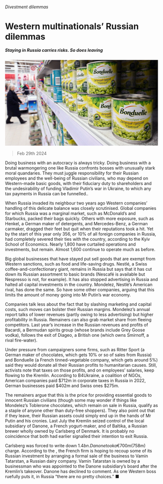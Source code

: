 ###### Divestment dilemmas

# Western multinationals’ Russian dilemmas 

##### Staying in Russia carries risks. So does leaving 

![image](images/20240302_WBP504.jpg) 

> Feb 29th 2024 

Doing business with an autocracy is always tricky. Doing business with a brutal warmongering one like Russia confronts bosses with unusually stark moral quandaries. They must juggle responsibility for their Russian employees and the well-being of Russian civilians, who may depend on Western-made basic goods, with their fiduciary duty to shareholders and the undesirability of funding Vladimir Putin’s war in Ukraine, to which any tax payments in Russia can be funnelled.. 

When Russia invaded its neighbour two years ago Western companies’ handling of this delicate balance was closely scrutinised. Global companies for which Russia was a marginal market, such as McDonald’s and Starbucks, packed their bags quickly. Others with more exposure, such as Henkel, a German maker of detergents, and Mercedes-Benz, a German carmaker, dragged their feet but quit when their reputations took a hit. Yet by the start of this year only 356, or 10% of all foreign companies in Russia, had completely severed their ties with the country, according to the Kyiv School of Economics. Nearly 1,800 have curtailed operations and investments, but remain. Almost 1,600 continue to operate much as before.

Big global businesses that have stayed put sell goods that are exempt from Western sanctions, such as food and life-saving drugs. Nestlé, a Swiss coffee-and-confectionary giant, remains in Russia but says that it has cut down its Russian assortment to basic brands (Nescafé is available but Nespresso is not, for example). It has also stopped advertising in Russia and halted all capital investments in the country. Mondelez, Nestlé’s American rival, has done the same. So have some other companies, arguing that this limits the amount of money going into Mr Putin’s war economy. 

Companies talk less about the fact that by slashing marketing and capital costs, such moves can bolster their Russian margins. Mondelez’s annual report talks of lower revenues (partly owing to less advertising) but higher profitability in Russia. Remainers can also grab market share from fleeing competitors. Last year’s increase in the Russian revenues and profits of Bacardi, a Bermudan spirits group (whose brands include Grey Goose vodka), follows the exit of Diageo, a British one (which owns Smirnoff, a rival fire-water). 

Under pressure from campaigners some firms, such as Ritter Sport (a German maker of chocolates, which gets 10% or so of sales from Russia) and Bonduelle (a French tinned-vegetable company, which gets around 5%) said they would donate all their Russian profits to humanitarian causes. Still, activists note that taxes on those profits, and on employees’ salaries, keep flowing to the Kremlin. According to B4Ukraine, a coalition of NGOs, American companies paid $712m in corporate taxes in Russia in 2022, German businesses paid $402m and Swiss ones $275m. 

The remainers argue that this is the price for providing essential goods to innocent Russian civilians (though some may wonder if things like Mondelez’s Toblerone chocolates, which remain on sale in Russia, qualify as a staple of anyone other than duty-free shoppers). They also point out that if they leave, their Russian assets could simply end up in the hands of Mr Putin and his cronies. Last July the Kremlin seized control of the local subsidiary of Danone, a French yogurt-maker, and of Baltika, a Russian brewer wholly owned by Carlsberg of Denmark. It is probably no coincidence that both had earlier signalled their intention to exit Russia. 

Carlsberg was forced to write down $1.4bn. Danone took a €700m ($758m) charge. According to the , the French firm is hoping to recoup some of its Russian investment by arranging a formal sale of the business to Vamin Tatarstan, a Russian dairy company. Vamin Tatarstan is owned by a businessman who was appointed to the Danone subsidiary’s board after the Kremlin’s takeover. Danone has declined to comment. As one Western boss ruefully puts it, in Russia “there are no pretty choices.” ■


